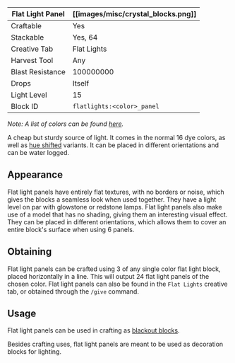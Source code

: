 | Flat Light Panel | [[images/misc/crystal_blocks.png]] |
|------------------|------------------------------------|
| Craftable        | Yes                                |
| Stackable        | Yes, 64                            |
| Creative Tab     | Flat Lights                        |
| Harvest Tool     | Any                                |
| Blast Resistance | 100000000                          |
| Drops            | Itself                             |
| Light Level      | 15                                 |
| Block ID         | `flatlights:<color>_panel`         |

_Note: A list of colors can be found [here](Colors)._

A cheap but sturdy source of light. It comes in the normal 16 dye colors, as well as [hue shifted](Hue-Shifted-Blocks) variants. It can be placed in different orientations and can be water logged.

## Appearance
Flat light panels have entirely flat textures, with no borders or noise, which gives the blocks a seamless look when used together. They have a light level on par with glowstone or redstone lamps. Flat light panels also make use of a model that has no shading, giving them an interesting visual effect. They can be placed in different orientations, which allows them to cover an entire block's surface when using 6 panels.

## Obtaining
Flat light panels can be crafted using 3 of any single color flat light block, placed horizontally in a line. This will output 24 flat light panels of the chosen color. Flat light panels can also be found in the `Flat Lights` creative tab, or obtained through the `/give` command.

## Usage
Flat light panels can be used in crafting as [blackout blocks](Blackout-Blocks).


Besides crafting uses, flat light panels are meant to be used as decoration blocks for lighting.